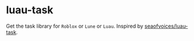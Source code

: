 # luau-task
Get the task library for `Roblox` or `Lune` or `Luau`. Inspired by [seaofvoices/luau-task](https://github.com/seaofvoices/luau-task).
